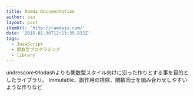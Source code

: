 ```yaml
---
title: Ramda Documentation
author: azu
layout: post
itemUrl: 'http://ramdajs.com/'
date: '2015-01-30T12:23:35.832Z'
tags:
  - JavaScript
  - 関数型プログラミング
  - library
---
```

undrescoreやlodashよりも関数型スタイル向けに沿った作りとする事を目的としたライブラリ。
Immutable、副作用の排除、関数同士を組み合わせしやすいような作りなど

